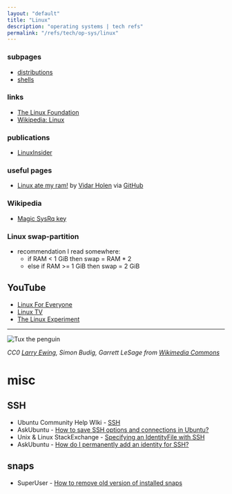 ```yaml
---
layout: "default"
title: "Linux"
description: "operating systems | tech refs"
permalink: "/refs/tech/op-sys/linux"
---
```


### subpages

- [distributions](linux-distros/distros.md)
- [shells](linux-shells.md)


### links

- [The Linux Foundation](https://www.linuxfoundation.org/)
- [Wikipedia: Linux](https://en.wikipedia.org/wiki/Linux)

### publications

- [LinuxInsider](https://linuxinsider.com/)

### useful pages

- [Linux ate my ram!](https://www.linuxatemyram.com) by [Vidar Holen](https://www.vidarholen.net/contents/index.html) via [GitHub](https://github.com/koalaman/linuxatemyram.com)

### Wikipedia

- [Magic SysRq key](https://en.wikipedia.org/wiki/Magic_SysRq_key)

### Linux swap-partition

- recommendation I read somewhere:
    - if RAM < 1 GiB then swap = RAM * 2
    - else if RAM >= 1 GiB then swap = 2 GiB

## YouTube

- [Linux For Everyone](https://www.youtube.com/c/LinuxForEveryone)
- [Linux TV](https://www.youtube.com/c/fymlinux)
- [The Linux Experiment](https://www.youtube.com/c/TheLinuxExperiment)

---

![Tux the penguin](https://upload.wikimedia.org/wikipedia/commons/3/35/Tux.svg)

*CC0 [Larry Ewing](mailto:lewing@isc.tamu.edu), Simon Budig, Garrett LeSage from [Wikimedia Commons](https://commons.wikimedia.org/wiki/File:Tux.svg)*

# misc

## SSH

- Ubuntu Community Help WIki - [SSH](https://help.ubuntu.com/community/SSH)
- AskUbuntu - [How to save SSH options and connections in Ubuntu?](https://askubuntu.com/questions/727903/how-to-save-ssh-options-and-connections-in-ubuntu)
- Unix & Linux StackExchange - [Specifying an IdentityFile with SSH](https://unix.stackexchange.com/questions/494483/specifying-an-identityfile-with-ssh)
- AskUbuntu - [How do I permanently add an identity for SSH?](https://askubuntu.com/questions/20863/how-do-i-permanently-add-an-identity-for-ssh)

## snaps

- SuperUser - [How to remove old version of installed snaps](https://superuser.com/questions/1310825/how-to-remove-old-version-of-installed-snaps)

